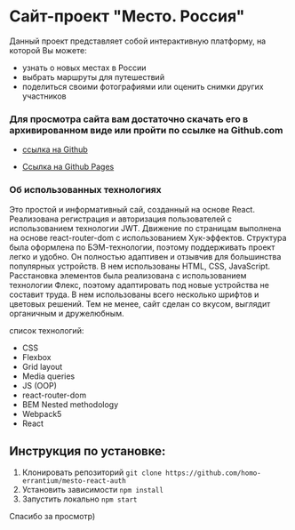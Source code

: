 # Сайт-проект "Место. Россия"

Данный проект представляет собой интерактивную платформу, на которой Вы можете:

-   узнать о новых местах в России
-   выбрать маршруты для путешествий
-   поделиться своими фотографиями или оценить снимки других участников

### Для просмотра сайта вам достаточно скачать его в архивированном виде или пройти по ссылке на Github.com

-   [ссылка на Github](https://github.com/homo-errantium/mesto-react-auth)

-   [Ссылка на Github Pages](https://homo-errantium.github.io/mesto-react-auth/)

### **Об использованных технологиях**

Это простой и информативный сай, созданный на основе React. Реализована регистрация и авторизация пользователей с использованием технологии JWT. Движение по страницам выполнена на основе react-router-dom с использованием Хук-эффектов. Структура была оформлена по БЭМ-технологии, поэтому поддерживать проект легко и удобно. Он полностью адаптивен и отзывчив для большинства популярных устройств. В нем использованы HTML, CSS, JavaScript. Расстановка элементов была реализована с использованием технологии Флекс, поэтому адаптировать под новые устройства не составит труда. В нем использованы всего несколько шрифтов и цветовых решений. Тем не менее, сайт сделан со вкусом, выглядит органичным и дружелюбным.

cписок технологий:

-   CSS
-   Flexbox
-   Grid layout
-   Media queries
-   JS (OOP)
-   react-router-dom
-   BEM Nested methodology
-   Webpack5
-   React

## Инструкция по установке:

1. Клонировать репозиторий
   `git clone https://github.com/homo-errantium/mesto-react-auth`
2. Установить зависимости
   `npm install`
3. Запустить локально
   `npm start`

Спасибо за просмотр)
